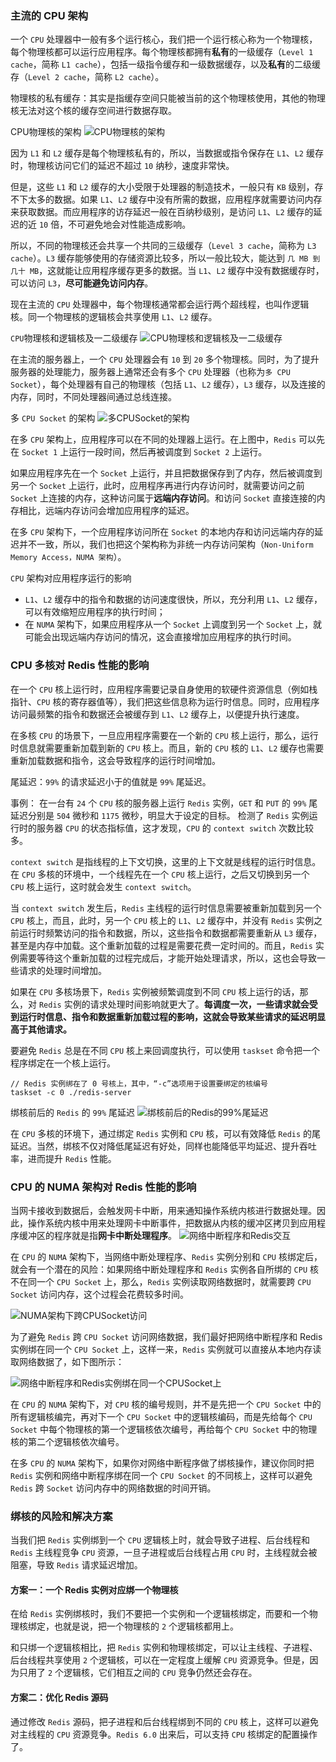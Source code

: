 ### 主流的 CPU 架构

一个 `CPU` 处理器中一般有多个运行核心，我们把一个运行核心称为一个物理核，每个物理核都可以运行应用程序。每个物理核都拥有**私有**的一级缓存（`Level 1 cache`，简称 `L1 cache`），包括一级指令缓存和一级数据缓存，以及**私有**的二级缓存（`Level 2 cache`，简称 `L2 cache`）。

物理核的私有缓存：其实是指缓存空间只能被当前的这个物理核使用，其他的物理核无法对这个核的缓存空间进行数据存取。

CPU物理核的架构
![CPU物理核的架构](../../Picture/CPU物理核的架构.jpeg)

因为 `L1` 和 `L2` 缓存是每个物理核私有的，所以，当数据或指令保存在 `L1`、`L2` 缓存时，物理核访问它们的延迟不超过 `10` 纳秒，速度非常快。

但是，这些 `L1` 和 `L2` 缓存的大小受限于处理器的制造技术，一般只有 `KB` 级别，存不下太多的数据。如果 `L1`、`L2` 缓存中没有所需的数据，应用程序就需要访问内存来获取数据。而应用程序的访存延迟一般在百纳秒级别，是访问 `L1`、`L2` 缓存的延迟的近 `10` 倍，不可避免地会对性能造成影响。

所以，不同的物理核还会共享一个共同的三级缓存（`Level 3 cache`，简称为 `L3 cache`）。`L3` 缓存能够使用的存储资源比较多，所以一般比较大，能达到 `几 MB 到几十 MB`，这就能让应用程序缓存更多的数据。当 `L1`、`L2` 缓存中没有数据缓存时，可以访问 `L3`，**尽可能避免访问内存**。

现在主流的 `CPU` 处理器中，每个物理核通常都会运行两个超线程，也叫作逻辑核。同一个物理核的逻辑核会共享使用 `L1`、`L2` 缓存。

`CPU`物理核和逻辑核及一二级缓存
![CPU物理核和逻辑核及一二级缓存](../../Picture/CPU物理核和逻辑核及一二级缓存.jpeg)


在主流的服务器上，一个 `CPU` 处理器会有 `10` 到 `20` 多个物理核。同时，为了提升服务器的处理能力，服务器上通常还会有多个 `CPU` 处理器（也称为`多 CPU Socket`），每个处理器有自己的物理核（包括 `L1`、`L2` 缓存），`L3` 缓存，以及连接的内存，同时，不同处理器间通过总线连接。

多 `CPU Socket` 的架构
![多CPUSocket的架构](../../Picture/多CPUSocket的架构.jpeg)

在多 `CPU` 架构上，应用程序可以在不同的处理器上运行。在上图中，`Redis` 可以先在 `Socket 1` 上运行一段时间，然后再被调度到 `Socket 2` 上运行。

如果应用程序先在一个 `Socket` 上运行，并且把数据保存到了内存，然后被调度到另一个 `Socket` 上运行，此时，应用程序再进行内存访问时，就需要访问之前 `Socket` 上连接的内存，这种访问属于**远端内存访问**。和访问 `Socket` 直接连接的内存相比，远端内存访问会增加应用程序的延迟。

在多 `CPU` 架构下，一个应用程序访问所在 `Socket` 的本地内存和访问远端内存的延迟并不一致，所以，我们也把这个架构称为非统一内存访问架构（`Non-Uniform Memory Access，NUMA 架构`）。

`CPU` 架构对应用程序运行的影响
- `L1`、`L2` 缓存中的指令和数据的访问速度很快，所以，充分利用 `L1`、`L2` 缓存，可以有效缩短应用程序的执行时间；
- 在 `NUMA` 架构下，如果应用程序从一个 `Socket` 上调度到另一个 `Socket` 上，就可能会出现远端内存访问的情况，这会直接增加应用程序的执行时间。

### CPU 多核对 Redis 性能的影响

在一个 `CPU` 核上运行时，应用程序需要记录自身使用的软硬件资源信息（例如栈指针、`CPU` 核的寄存器值等），我们把这些信息称为运行时信息。同时，应用程序访问最频繁的指令和数据还会被缓存到 `L1`、`L2` 缓存上，以便提升执行速度。

在多核 `CPU` 的场景下，一旦应用程序需要在一个新的 `CPU` 核上运行，那么，运行时信息就需要重新加载到新的 `CPU` 核上。而且，新的 `CPU` 核的 `L1`、`L2` 缓存也需要重新加载数据和指令，这会导致程序的运行时间增加。

尾延迟：`99%` 的请求延迟小于的值就是 `99%` 尾延迟。

事例： 在一台有 `24` 个 `CPU` 核的服务器上运行 `Redis` 实例，`GET` 和 `PUT` 的 `99%` 尾延迟分别是 `504` 微秒和 `1175` 微秒，明显大于设定的目标。
检测了 `Redis` 实例运行时的服务器 `CPU` 的状态指标值，这才发现，`CPU` 的 `context switch` 次数比较多。

`context switch` 是指线程的上下文切换，这里的上下文就是线程的运行时信息。在 `CPU` 多核的环境中，一个线程先在一个 `CPU` 核上运行，之后又切换到另一个 `CPU` 核上运行，这时就会发生 `context switch`。

当 `context switch` 发生后，`Redis` 主线程的运行时信息需要被重新加载到另一个 `CPU` 核上，而且，此时，另一个 `CPU` 核上的 `L1`、`L2` 缓存中，并没有 `Redis` 实例之前运行时频繁访问的指令和数据，所以，这些指令和数据都需要重新从 `L3` 缓存，甚至是内存中加载。这个重新加载的过程是需要花费一定时间的。而且，`Redis` 实例需要等待这个重新加载的过程完成后，才能开始处理请求，所以，这也会导致一些请求的处理时间增加。

如果在 `CPU` 多核场景下，`Redis` 实例被频繁调度到不同 `CPU` 核上运行的话，那么，对 `Redis` 实例的请求处理时间影响就更大了。**每调度一次，一些请求就会受到运行时信息、指令和数据重新加载过程的影响，这就会导致某些请求的延迟明显高于其他请求。**

要避免 `Redis` 总是在不同 `CPU` 核上来回调度执行，可以使用 `taskset` 命令把一个程序绑定在一个核上运行。
```
// Redis 实例绑在了 0 号核上，其中，“-c”选项用于设置要绑定的核编号
taskset -c 0 ./redis-server
```

绑核前后的 `Redis` 的 `99%` 尾延迟
![绑核前后的Redis的99%尾延迟](../../Picture/绑核前后的Redis的99%尾延迟.jpeg)

在 `CPU` 多核的环境下，通过绑定 `Redis` 实例和 `CPU` 核，可以有效降低 `Redis` 的尾延迟。当然，绑核不仅对降低尾延迟有好处，同样也能降低平均延迟、提升吞吐率，进而提升 `Redis` 性能。

### CPU 的 NUMA 架构对 Redis 性能的影响

当网卡接收到数据后，会触发网卡中断，用来通知操作系统内核进行数据处理。因此，操作系统内核中用来处理网卡中断事件，把数据从内核的缓冲区拷贝到应用程序缓冲区的程序就是指**网卡中断处理程序**。
![网络中断程序和Redis交互](../../Picture/网络中断程序和Redis交互.jpeg)

在 `CPU` 的 `NUMA` 架构下，当网络中断处理程序、`Redis` 实例分别和 `CPU` 核绑定后，就会有一个潜在的风险：如果网络中断处理程序和 `Redis` 实例各自所绑的 `CPU` 核不在同一个 `CPU Socket` 上，那么，`Redis` 实例读取网络数据时，就需要跨 `CPU Socket` 访问内存，这个过程会花费较多时间。

![NUMA架构下跨CPUSocket访问](../../Picture/NUMA架构下跨CPUSocket访问.jpeg)

为了避免 `Redis` 跨 `CPU Socket` 访问网络数据，我们最好把网络中断程序和 Redis 实例绑在同一个 `CPU Socket` 上，这样一来，`Redis` 实例就可以直接从本地内存读取网络数据了，如下图所示：

![网络中断程序和Redis实例绑在同一个CPUSocket上](../../Picture/网络中断程序和Redis实例绑在同一个CPUSocket上.jpeg)

在 `CPU` 的 `NUMA` 架构下，对 `CPU` 核的编号规则，并不是先把一个 `CPU Socket` 中的所有逻辑核编完，再对下一个 `CPU Socket` 中的逻辑核编码，而是先给每个 `CPU Socket` 中每个物理核的第一个逻辑核依次编号，再给每个 `CPU Socket` 中的物理核的第二个逻辑核依次编号。

在多 `CPU` 的 `NUMA` 架构下，如果你对网络中断程序做了绑核操作，建议你同时把 `Redis` 实例和网络中断程序绑在同一个 `CPU Socket` 的不同核上，这样可以避免 `Redis` 跨 `Socket` 访问内存中的网络数据的时间开销。

### 绑核的风险和解决方案

当我们把 `Redis` 实例绑到一个 `CPU` 逻辑核上时，就会导致子进程、后台线程和 `Redis` 主线程竞争 `CPU` 资源，一旦子进程或后台线程占用 `CPU` 时，主线程就会被阻塞，导致 `Redis` 请求延迟增加。


#### 方案一：一个 Redis 实例对应绑一个物理核

在给 `Redis` 实例绑核时，我们不要把一个实例和一个逻辑核绑定，而要和一个物理核绑定，也就是说，把一个物理核的 `2` 个逻辑核都用上。

和只绑一个逻辑核相比，把 `Redis` 实例和物理核绑定，可以让主线程、子进程、后台线程共享使用 `2` 个逻辑核，可以在一定程度上缓解 `CPU` 资源竞争。但是，因为只用了 `2` 个逻辑核，它们相互之间的 `CPU` 竞争仍然还会存在。

#### 方案二：优化 Redis 源码

通过修改 `Redis` 源码，把子进程和后台线程绑到不同的 `CPU` 核上，这样可以避免对主线程的 `CPU` 资源竞争。`Redis 6.0` 出来后，可以支持 `CPU` 核绑定的配置操作了。
